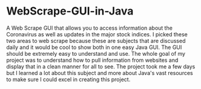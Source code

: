 # WebScrape-GUI-in-Java
A Web Scrape GUI that allows you to access information about the Coronavirus as well as updates in the major stock indices. I picked these two areas to web scrape because these are subjects that are discussed daily and it would be cool to show both in one easy Java GUI.
The GUI should be extremely easy to understand and use. The whole goal of my project was to understand how to pull information from websites and display that in a clean manner for all to see. The project took me a few days but I learned a lot about this subject and more about Java's vast resources to make sure I could excel in creating this project. 
